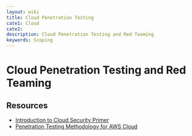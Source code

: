 ```yaml
---
layout: wiki
title: Cloud Penetration Testing
cate1: Cloud
cate2:
description: Cloud Penetration Testing and Red Teaming
keywords: Scoping
---
```


# Cloud Penetration Testing and Red Teaming

## Resources
  - [Introduction to Cloud Security Primer](https://docs.google.com/presentation/d/1WIg9Zctp7emuEgnehArUEwvkHSpC6JOi7ojejMX6L_s/edit#slide=id.g11aa1ea64ff_8_0)
  - [Penetration Testing Methodology for AWS Cloud](https://cloudsecdocs.com/aws/offensive/pentest/process/#specific-services)

